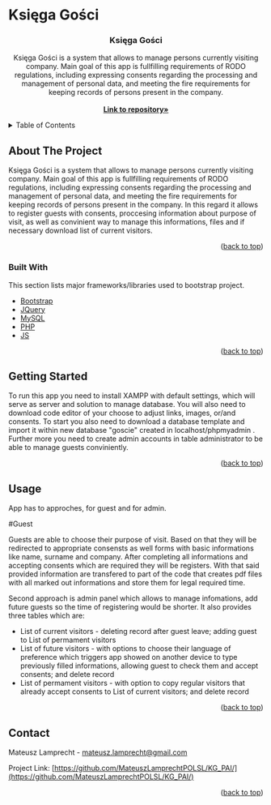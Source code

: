 # Księga Gości

<h3 align="center">Księga Gości</h3>

  <p align="center">
  Księga Gości is a system that allows to manage persons currently visiting company. Main goal of this app is fullfilling requirements of RODO regulations, including expressing consents regarding the processing and management of personal data, and meeting the fire requirements for keeping records of persons present in the company. 
    <br /><br />
    <a href="https://github.com/MateuszLamprechtPOLSL/KG_PAI/"><strong>Link to repository»</strong></a>
    <br />
  </p>
</div>



<!-- TABLE OF CONTENTS -->
<details>
  <summary>Table of Contents</summary>
  <ol>
    <li>
      <a href="#about-the-project">About The Project</a>
      <ul>
        <li><a href="#built-with">Built With</a></li>
      </ul>
    </li>
    <li>
      <a href="#getting-started">Getting Started</a>
    </li>
    <li><a href="#usage">Usage</a></li>
    <li><a href="#contact">Contact</a></li>
  </ol>
</details>



<!-- ABOUT THE PROJECT -->
## About The Project

Księga Gości is a system that allows to manage persons currently visiting company. Main goal of this app is fullfilling requirements of RODO regulations, including expressing consents regarding the processing and management of personal data, and meeting the fire requirements for keeping records of persons present in the company. In this regard it allows to register guests with consents, proccesing information about purpose of visit, as well as convinient way to manage this informations, files and if necessary download list of current visitors.

<p align="right">(<a href="#top">back to top</a>)</p>



### Built With

This section lists major frameworks/libraries used to bootstrap project.

* [Bootstrap](https://getbootstrap.com)
* [JQuery](https://jquery.com)
* [MySQL](https://www.mysql.com)
* [PHP](https://www.php.net)
* [JS](https://www.javascript.com)

<p align="right">(<a href="#top">back to top</a>)</p>



<!-- GETTING STARTED -->
## Getting Started

To run this app you need to install XAMPP with default settings, which will serve as server and solution to manage database. You will also need to download code editor of your choose to adjust links, images, or/and consents. To start you also need to download a database template and import it within new database "goscie" created in localhost/phpmyadmin . Further more you need to create admin accounts in table administrator to be able to manage guests conviniently.

<p align="right">(<a href="#top">back to top</a>)</p>



<!-- USAGE EXAMPLES -->
## Usage

App has to approches, for guest and for admin.

#Guest

Guests are able to choose their purpose of visit. Based on that they will be redirected to appropriate consensts as well forms with basic informations like name, surname and company. After completing all informations and accepting consents which are required they will be registers. With that said provided information are transfered to part of the code that creates pdf files with all marked out informations and store them for legal required time. 

Second approach is admin panel which allows to manage infomations, add future guests so the time of registering would be shorter. It also provides three tables which are:
* List of current visitors - deleting record after guest leave; adding guest to List of permament visitors
* List of future visitors - with options to choose their language of preference which triggers app showed on another device to type previously filled informations, allowing guest to check them and accept consents; and delete record
* List of permament visitors - with option to copy regular visitors that already accept consents to List of current visitors; and delete record


<p align="right">(<a href="#top">back to top</a>)</p>



<!-- CONTACT -->
## Contact

Mateusz Lamprecht - mateusz.lamprecht@gmail.com

Project Link: [https://github.com/MateuszLamprechtPOLSL/KG_PAI/](https://github.com/MateuszLamprechtPOLSL/KG_PAI/)

<p align="right">(<a href="#top">back to top</a>)</p>

